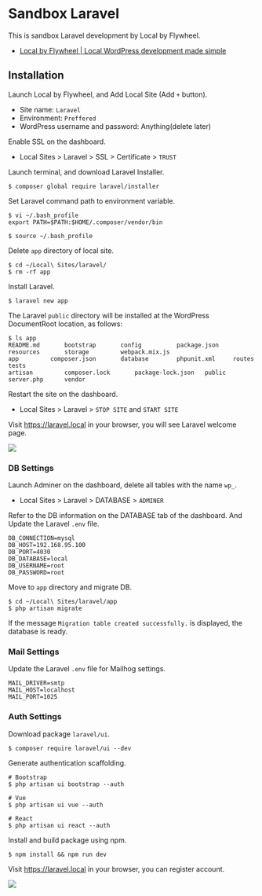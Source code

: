 # Sandbox Laravel

This is sandbox Laravel development by Local by Flywheel.

- [Local by Flywheel \| Local WordPress development made simple](https://localbyflywheel.com/)

## Installation

Launch Local by Flywheel, and Add Local Site (Add `+` button).

- Site name: `Laravel`
- Environment: `Preffered`
- WordPress username and password: Anything(delete later)

Enable SSL on the dashboard.

- Local Sites > Laravel > SSL > Certificate > `TRUST`

Launch terminal, and download Laravel Installer.

```
$ composer global require laravel/installer
```

Set Laravel command path to environment variable.

```
$ vi ~/.bash_profile
export PATH=$PATH:$HOME/.composer/vendor/bin

$ source ~/.bash_profile
```

Delete `app` directory of local site.

```
$ cd ~/Local\ Sites/laravel/
$ rm -rf app
```

Install Laravel.

```
$ laravel new app
```

The Laravel `public` directory will be installed at the WordPress DocumentRoot location, as follows:

```
$ ls app
README.md		bootstrap		config			package.json		resources		storage			webpack.mix.js
app			composer.json		database		phpunit.xml		routes			tests
artisan			composer.lock		package-lock.json	public			server.php		vendor
```

Restart the site on the dashboard.

- Local Sites > Laravel > `STOP SITE` and `START SITE`

Visit https://laravel.local in your browser, you will see Laravel welcome page.

![](https://user-images.githubusercontent.com/84167/69327641-322fb500-0c91-11ea-8d26-57851cbc860d.png)

### DB Settings

Launch Adminer on the dashboard, delete all tables with the name `wp_`.

- Local Sites > Laravel > DATABASE > `ADMINER`

Refer to the DB information on the DATABASE tab of the dashboard. And Update the Laravel `.env` file.

```
DB_CONNECTION=mysql
DB_HOST=192.168.95.100
DB_PORT=4030
DB_DATABASE=local
DB_USERNAME=root
DB_PASSWORD=root
```

Move to `app` directory and migrate DB.

```
$ cd ~/Local\ Sites/laravel/app
$ php artisan migrate
```

If the message `Migration table created successfully.` is displayed, the database is ready.

### Mail Settings

Update the Laravel `.env` file for Mailhog settings.

```
MAIL_DRIVER=smtp
MAIL_HOST=localhost
MAIL_PORT=1025
```

### Auth Settings

Download package `laravel/ui`.

```
$ composer require laravel/ui --dev
```

Generate authentication scaffolding.

```
# Bootstrap
$ php artisan ui bootstrap --auth

# Vue
$ php artisan ui vue --auth

# React
$ php artisan ui react --auth
```

Install and build package using npm.

```
$ npm install && npm run dev
```

Visit https://laravel.local in your browser, you can register account.

![](https://user-images.githubusercontent.com/84167/69327652-35c33c00-0c91-11ea-9b37-4768c0bb49c9.png)
